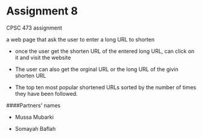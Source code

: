 # Assignment 8
CPSC 473 assignment

a web page that ask the user to enter a long URL to shorten
* once the user get the shorten URL of the entered long URL, can click on it and visit the website

* The user can also get the orginal URL or the long URL of the givin shorten URL

* The top ten most popular shortened URLs sorted by the number of times they have been followed.
 

####Partners' names
* Mussa Mubarki

* Somayah Baflah
